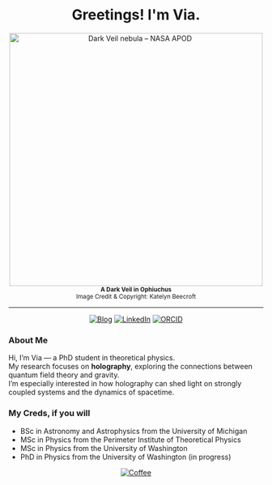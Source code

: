 <div align="center">
  <center><h1>Greetings! I'm Via.</h1></center>
</div>

<!-- <div align="center">

<b>Physicist</b>

</div> -->

<!-- <div id="header" align="center">
  <img width="256" height="256" alt="Image" src="https://github.com/user-attachments/assets/266cdd79-f87c-476c-bf5f-3e12f5611ecd" />
</div> -->

<p align="center">
  <img src="https://apod.nasa.gov/apod/image/2508/DarkVeil_v2p1024.jpeg" 
       alt="Dark Veil nebula – NASA APOD" 
       width="500">
  <br>
  <sub><b>A Dark Veil in Ophiuchus</b><br>
  Image Credit &amp; Copyright: Katelyn Beecroft</sub>
</p>

---------------

<p align="center">
    <a href="https://vianielson.substack.com"><img alt="Blog" src="https://img.shields.io/badge/read-Substack-green?logo=substack&style=for-the-badge"></a>
    <a href="https://www.linkedin.com/in/vianie/"><img alt="LinkedIn" src="https://img.shields.io/badge/connect-vianie-green?logo=linkedin&style=for-the-badge"></a>
  <a href="https://orcid.org/0000-0001-8119-9098"><img alt="ORCID" src="https://img.shields.io/badge/learn-ORCID-green?logo=orcid&style=for-the-badge"></a>
</p>

### About Me

Hi, I’m Via — a PhD student in theoretical physics.  
My research focuses on **holography**, exploring the connections between quantum field theory and gravity.  
I’m especially interested in how holography can shed light on strongly coupled systems and the dynamics of spacetime.  

### My Creds, if you will 

* BSc in Astronomy and Astrophysics from the University of Michigan
* MSc in Physics from the Perimeter Institute of Theoretical Physics
* MSc in Physics from the University of Washington
* PhD in Physics from the University of Washington (in progress)


<p align="center">
  <a href="https://www.buymeacoffee.com/0vianie">
    <img alt="Coffee" src="https://www.buymeacoffee.com/assets/img/custom_images/yellow_img.png">
  </a>
</p>

